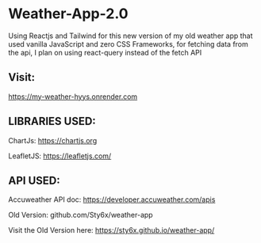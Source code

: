 # Weather-App-2.0
Using Reactjs and Tailwind for this new version of my old weather app that used vanilla JavaScript and zero CSS Frameworks,
for fetching data from the api, I plan on using react-query instead of the fetch API

## Visit:
https://my-weather-hyys.onrender.com

## LIBRARIES USED:
ChartJs: https://chartjs.org

LeafletJS: https://leafletjs.com/


## API USED:
Accuweather API doc: https://developer.accuweather.com/apis

Old Version: github.com/Sty6x/weather-app

Visit the Old Version here: https://sty6x.github.io/weather-app/
